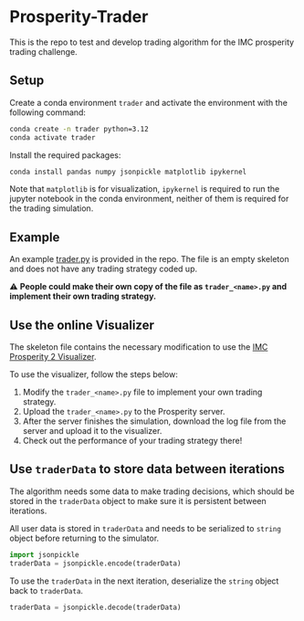# Prosperity-Trader
This is the repo to test and develop trading algorithm for the IMC prosperity trading challenge.

## Setup
Create a conda environment `trader` and activate the environment with the following command:
```bash
conda create -n trader python=3.12
conda activate trader
```
Install the required packages:
```bash
conda install pandas numpy jsonpickle matplotlib ipykernel
```
Note that `matplotlib` is for visualization, `ipykernel` is required to run the jupyter notebook in the conda environment, neither of them is required for the trading simulation.

## Example
An example [trader.py](trader.py) is provided in the repo.
The file is an empty skeleton and does not have any trading strategy coded up.

:warning: **People could make their own copy of the file as `trader_<name>.py` and implement their own trading strategy.**

## Use the online Visualizer
The skeleton file contains the necessary modification to use the [IMC Prosperity 2 Visualizer](https://jmerle.github.io/imc-prosperity-2-visualizer/).

To use the visualizer, follow the steps below:
1. Modify the `trader_<name>.py` file to implement your own trading strategy.
2. Upload the `trader_<name>.py` to the Prosperity server.
3. After the server finishes the simulation, download the log file from the server and upload it to the visualizer.
4. Check out the performance of your trading strategy there!

## Use `traderData` to store data between iterations
The algorithm needs some data to make trading decisions, which should be stored in the `traderData` object to make sure it is persistent between iterations.

All user data is stored in `traderData` and needs to be serialized to `string` object before returning to the simulator.
```python
import jsonpickle
traderData = jsonpickle.encode(traderData)
```
To use the `traderData` in the next iteration, deserialize the `string` object back to `traderData`.
```python
traderData = jsonpickle.decode(traderData)
```